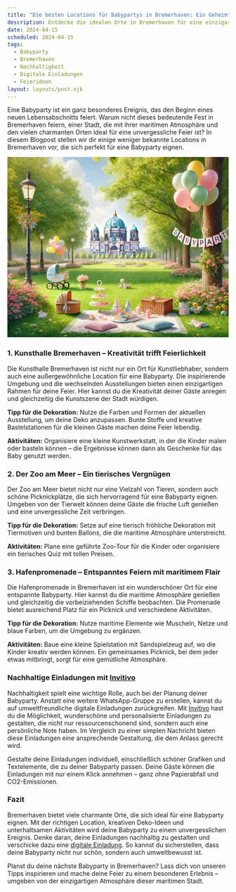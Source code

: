 ```yaml
---
title: "Die besten Locations für Babypartys in Bremerhaven: Ein Geheimtipp für eine unvergessliche Feier"
description: Entdecke die idealen Orte in Bremerhaven für eine einzigartige Babyparty, mit nachhaltigen Dekorationstipps und personalisierten digitalen Einladungen.
date: 2024-04-15
scheduled: 2024-04-15
tags:
  - Babyparty
  - Bremerhaven
  - Nachhaltigkeit
  - Digitale Einladungen
  - Feierideen
layout: layouts/post.njk
---
```


Eine Babyparty ist ein ganz besonderes Ereignis, das den Beginn eines neuen Lebensabschnitts feiert. Warum nicht dieses bedeutende Fest in Bremerhaven feiern, einer Stadt, die mit ihrer maritimen Atmosphäre und den vielen charmanten Orten ideal für eine unvergessliche Feier ist? In diesem Blogpost stellen wir dir einige weniger bekannte Locations in Bremerhaven vor, die sich perfekt für eine Babyparty eignen.

![Babyparty im Park](/img/picnic-park.webp)

### 1. **Kunsthalle Bremerhaven – Kreativität trifft Feierlichkeit**

Die Kunsthalle Bremerhaven ist nicht nur ein Ort für Kunstliebhaber, sondern auch eine außergewöhnliche Location für eine Babyparty. Die inspirierende Umgebung und die wechselnden Ausstellungen bieten einen einzigartigen Rahmen für deine Feier. Hier kannst du die Kreativität deiner Gäste anregen und gleichzeitig die Kunstszene der Stadt würdigen.

**Tipp für die Dekoration:** Nutze die Farben und Formen der aktuellen Ausstellung, um deine Deko anzupassen. Bunte Stoffe und kreative Bastelstationen für die kleinen Gäste machen deine Feier lebendig.

**Aktivitäten:** Organisiere eine kleine Kunstwerkstatt, in der die Kinder malen oder basteln können – die Ergebnisse können dann als Geschenke für das Baby genutzt werden.

### 2. **Der Zoo am Meer – Ein tierisches Vergnügen**

Der Zoo am Meer bietet nicht nur eine Vielzahl von Tieren, sondern auch schöne Picknickplätze, die sich hervorragend für eine Babyparty eignen. Umgeben von der Tierwelt können deine Gäste die frische Luft genießen und eine unvergessliche Zeit verbringen.

**Tipp für die Dekoration:** Setze auf eine tierisch fröhliche Dekoration mit Tiermotiven und bunten Ballons, die die maritime Atmosphäre unterstreicht.

**Aktivitäten:** Plane eine geführte Zoo-Tour für die Kinder oder organisiere ein tierisches Quiz mit tollen Preisen.

### 3. **Hafenpromenade – Entspanntes Feiern mit maritimem Flair**

Die Hafenpromenade in Bremerhaven ist ein wunderschöner Ort für eine entspannte Babyparty. Hier kannst du die maritime Atmosphäre genießen und gleichzeitig die vorbeiziehenden Schiffe beobachten. Die Promenade bietet ausreichend Platz für ein Picknick und verschiedene Aktivitäten.

**Tipp für die Dekoration:** Nutze maritime Elemente wie Muscheln, Netze und blaue Farben, um die Umgebung zu ergänzen.

**Aktivitäten:** Baue eine kleine Spielstation mit Sandspielzeug auf, wo die Kinder kreativ werden können. Ein gemeinsames Picknick, bei dem jeder etwas mitbringt, sorgt für eine gemütliche Atmosphäre.

### **Nachhaltige Einladungen mit [Invitivo](https://invitivo.com/create)**

Nachhaltigkeit spielt eine wichtige Rolle, auch bei der Planung deiner Babyparty. Anstatt eine weitere WhatsApp-Gruppe zu erstellen, kannst du auf umweltfreundliche digitale Einladungen zurückgreifen. Mit [Invitivo](https://invitivo.com/) hast du die Möglichkeit, wunderschöne und personalisierte Einladungen zu gestalten, die nicht nur ressourcenschonend sind, sondern auch eine persönliche Note haben. Im Vergleich zu einer simplen Nachricht bieten diese Einladungen eine ansprechende Gestaltung, die dem Anlass gerecht wird.

Gestalte deine Einladungen individuell, einschließlich schöner Grafiken und Textelemente, die zu deiner Babyparty passen. Deine Gäste können die Einladungen mit nur einem Klick annehmen – ganz ohne Papierabfall und CO2-Emissionen.

### **Fazit**

Bremerhaven bietet viele charmante Orte, die sich ideal für eine Babyparty eignen. Mit der richtigen Location, kreativen Deko-Ideen und unterhaltsamen Aktivitäten wird deine Babyparty zu einem unvergesslichen Ereignis. Denke daran, deine Einladungen nachhaltig zu gestalten und verschicke dazu eine [digitale Einladung](https://invitivo.com). So kannst du sicherstellen, dass deine Babyparty nicht nur schön, sondern auch umweltbewusst ist.

Planst du deine nächste Babyparty in Bremerhaven? Lass dich von unseren Tipps inspirieren und mache deine Feier zu einem besonderen Erlebnis – umgeben von der einzigartigen Atmosphäre dieser maritimen Stadt.
